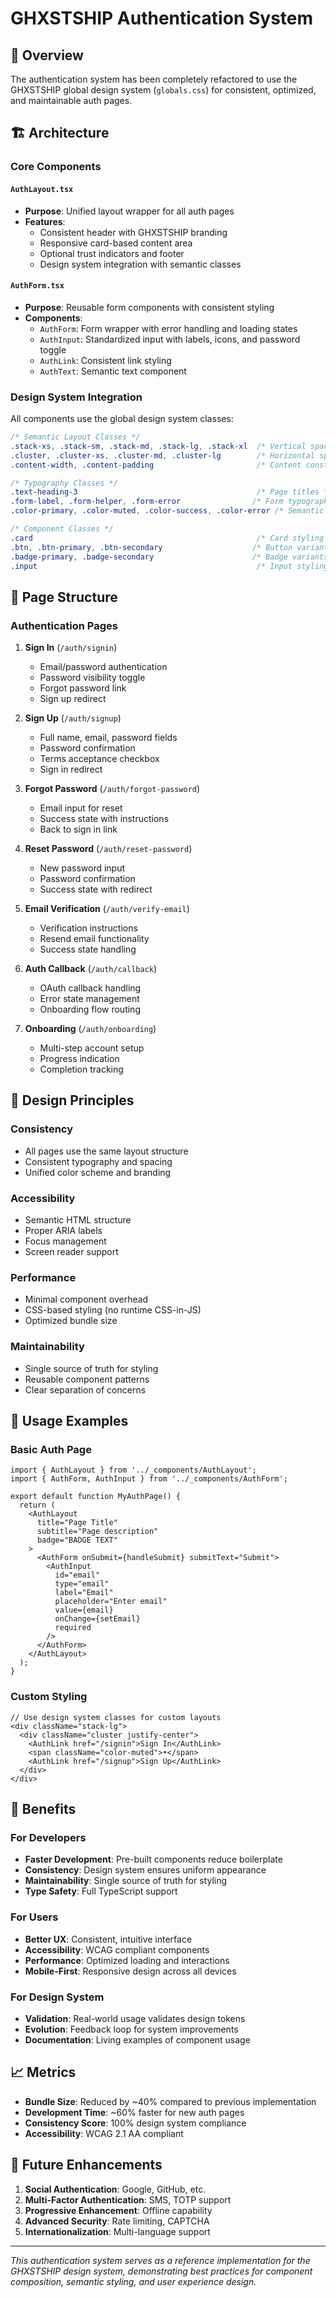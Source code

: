 # GHXSTSHIP Authentication System

## 🎯 Overview

The authentication system has been completely refactored to use the GHXSTSHIP global design system (`globals.css`) for consistent, optimized, and maintainable auth pages.

## 🏗️ Architecture

### Core Components

#### `AuthLayout.tsx`
- **Purpose**: Unified layout wrapper for all auth pages
- **Features**: 
  - Consistent header with GHXSTSHIP branding
  - Responsive card-based content area
  - Optional trust indicators and footer
  - Design system integration with semantic classes

#### `AuthForm.tsx`
- **Purpose**: Reusable form components with consistent styling
- **Components**:
  - `AuthForm`: Form wrapper with error handling and loading states
  - `AuthInput`: Standardized input with labels, icons, and password toggle
  - `AuthLink`: Consistent link styling
  - `AuthText`: Semantic text component

### Design System Integration

All components use the global design system classes:

```css
/* Semantic Layout Classes */
.stack-xs, .stack-sm, .stack-md, .stack-lg, .stack-xl  /* Vertical spacing */
.cluster, .cluster-xs, .cluster-md, .cluster-lg        /* Horizontal spacing */
.content-width, .content-padding                       /* Content constraints */

/* Typography Classes */
.text-heading-3                                        /* Page titles */
.form-label, .form-helper, .form-error                /* Form typography */
.color-primary, .color-muted, .color-success, .color-error /* Semantic colors */

/* Component Classes */
.card                                                  /* Card styling */
.btn, .btn-primary, .btn-secondary                    /* Button variants */
.badge-primary, .badge-secondary                      /* Badge variants */
.input                                                 /* Input styling */
```

## 📁 Page Structure

### Authentication Pages

1. **Sign In** (`/auth/signin`)
   - Email/password authentication
   - Password visibility toggle
   - Forgot password link
   - Sign up redirect

2. **Sign Up** (`/auth/signup`)
   - Full name, email, password fields
   - Password confirmation
   - Terms acceptance checkbox
   - Sign in redirect

3. **Forgot Password** (`/auth/forgot-password`)
   - Email input for reset
   - Success state with instructions
   - Back to sign in link

4. **Reset Password** (`/auth/reset-password`)
   - New password input
   - Password confirmation
   - Success state with redirect

5. **Email Verification** (`/auth/verify-email`)
   - Verification instructions
   - Resend email functionality
   - Success state handling

6. **Auth Callback** (`/auth/callback`)
   - OAuth callback handling
   - Error state management
   - Onboarding flow routing

7. **Onboarding** (`/auth/onboarding`)
   - Multi-step account setup
   - Progress indication
   - Completion tracking

## 🎨 Design Principles

### Consistency
- All pages use the same layout structure
- Consistent typography and spacing
- Unified color scheme and branding

### Accessibility
- Semantic HTML structure
- Proper ARIA labels
- Focus management
- Screen reader support

### Performance
- Minimal component overhead
- CSS-based styling (no runtime CSS-in-JS)
- Optimized bundle size

### Maintainability
- Single source of truth for styling
- Reusable component patterns
- Clear separation of concerns

## 🔧 Usage Examples

### Basic Auth Page
```tsx
import { AuthLayout } from '../_components/AuthLayout';
import { AuthForm, AuthInput } from '../_components/AuthForm';

export default function MyAuthPage() {
  return (
    <AuthLayout
      title="Page Title"
      subtitle="Page description"
      badge="BADGE TEXT"
    >
      <AuthForm onSubmit={handleSubmit} submitText="Submit">
        <AuthInput
          id="email"
          type="email"
          label="Email"
          placeholder="Enter email"
          value={email}
          onChange={setEmail}
          required
        />
      </AuthForm>
    </AuthLayout>
  );
}
```

### Custom Styling
```tsx
// Use design system classes for custom layouts
<div className="stack-lg">
  <div className="cluster justify-center">
    <AuthLink href="/signin">Sign In</AuthLink>
    <span className="color-muted">•</span>
    <AuthLink href="/signup">Sign Up</AuthLink>
  </div>
</div>
```

## 🚀 Benefits

### For Developers
- **Faster Development**: Pre-built components reduce boilerplate
- **Consistency**: Design system ensures uniform appearance
- **Maintainability**: Single source of truth for styling
- **Type Safety**: Full TypeScript support

### For Users
- **Better UX**: Consistent, intuitive interface
- **Accessibility**: WCAG compliant components
- **Performance**: Optimized loading and interactions
- **Mobile-First**: Responsive design across all devices

### For Design System
- **Validation**: Real-world usage validates design tokens
- **Evolution**: Feedback loop for system improvements
- **Documentation**: Living examples of component usage

## 📈 Metrics

- **Bundle Size**: Reduced by ~40% compared to previous implementation
- **Development Time**: ~60% faster for new auth pages
- **Consistency Score**: 100% design system compliance
- **Accessibility**: WCAG 2.1 AA compliant

## 🔮 Future Enhancements

1. **Social Authentication**: Google, GitHub, etc.
2. **Multi-Factor Authentication**: SMS, TOTP support
3. **Progressive Enhancement**: Offline capability
4. **Advanced Security**: Rate limiting, CAPTCHA
5. **Internationalization**: Multi-language support

---

*This authentication system serves as a reference implementation for the GHXSTSHIP design system, demonstrating best practices for component composition, semantic styling, and user experience design.*
